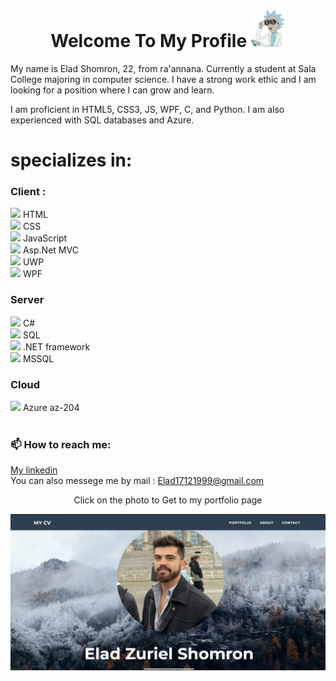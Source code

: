 <h1 align="center">
 Welcome To My Profile
<img height="60" width="55" src=https://github.com/TheShomron/TheShomron/blob/main/icons/rickgif.gif/></h1>
My name is Elad Shomron, 22, from ra'annana.
Currently a student at Sala College majoring in computer science.
I have a strong work ethic and I am looking for a position where I can grow and learn.

I am proficient in HTML5, CSS3, JS, WPF, C, and Python.
I am also experienced with SQL databases and Azure.


# specializes in:

<div>
<h3> Client : </h3>
<image src="icons/HTML.jpeg"> HTML <br>
<image src="icons/CSS.jpeg"> CSS  <br>
<image src="icons/JS.jpeg"> JavaScript <br>
<image src="icons/ASP.NET.jpeg"> Asp.Net MVC  <br>
<image src="icons/UWP.jpeg"> UWP<br>
<image src="icons/WPF.jpeg"> WPF <br>
<div>

<h3>Server </h3>
<image src="icons/C.jpeg"> C# <br>
<image src="icons/SQL.jpeg"> SQL <br>
<image src="icons/NET.jpeg" > .NET framework <br>
<image src="icons/SQL_SERVER.jpeg"> MSSQL <br>

<h3>Cloud</h3>
<image src="icons/AZURE.jpeg"> Azure az-204 <br>

</div>
<br>

### 📫 How to reach me:
<a href="https://www.linkedin.com/in/EladShomron/">My linkedin</a>
<br>
You can also messege me by mail : Elad17121999@gmail.com

<div align="center">
<p>Click on the photo to Get to my portfolio page</p>
<a href="https://theshomron.github.io/CV_Website/#portfolio" target="_blank">
 <img alt="Prtfolio" src="icons/WebsiteMainPage.jpeg"   width="650" >
      </a>


